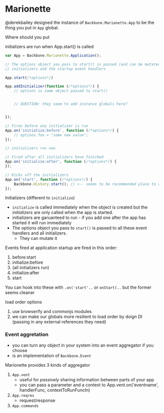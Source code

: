 # Marionette

@derekbailey designed the instance of `Backbone.Marionette.App` to be the thing you put in `App` global.


Where should you put


initializers are run when App.start() is called


```js
var App = Backbone.Marionette.Application();

// The options object you pass to start() is passed (and can be mutated) by all
// initializers and the startup event handlers

App.start(/*options*/)

App.addInitializer(function (/*options*/) {
    // options is same object passed to start()


    // QUESTION: they seem to add instance globals here?


});

// Fires before any initializer is run
App.on('initialize:before', function (/*options*/) {
    // options.foo = "some new value";
});

// initializers run now

// Fired after all initializers have finished
App.on('initialize:after', function (/*options*/) {
});

// Kicks off the initializers
App.on('start', function (/*options*/) {
    Backbone.History.start(); // <-- seems to be recommended place to do this
});
```

Initializers (different to `initialize`)

* `initialize` is called immediately when the object is created but the _initializers_ are only called when the app is started.
* initializers are garuanteed to run - if you add one after the app has started it will run immediately
* The options object you pass to `start()` is passed to all these event handlers and all initializers.
    * They can mutate it

Events fired at application startup are fired in this order:

1. before:start
2. initialize:before
3. (all initializers run)
4. initialize:after
5. start

You can hook into these with `.on('start'..` or `onStart(..` but the former seems cleaner

load order options

1. use browserify and commonjs modules
2. we can make our globals more resilient to load order by doign DI (passing in any external references they need)


### Event aggretation

* you can turn any object in your system into an event aggregator if you choose
* is an implementation of `Backbone.Event`

Marionette provides 3 kinds of aggregator

1. `App.vent`
    * useful for _passively_ sharing information between parts of your app
    * you can pass a parameter and a context to
        App.vent.on('eventname', handlerFunc, contextToRunFuncIn)
2. `App.reqres`
    * request/response
3. `App.commands`

